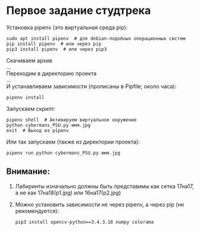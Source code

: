 # Первое задание студтрека

Установка pipenv (это виртуальная среда pip):

    sudo apt install pipenv  # для debian-подобных операционных систем
    pip install pipenv  # или через pip
    pip3 install pipenv  # или через pip3

Скачиваем архив  
...  
Переходим в директорию проекта  
...  
И устанавливаем зависимости (прописаны в Pipfile; около часа):

    pipenv install

Запускаем скрипт:

    pipenv shell  # Активируем виртуальное окружение
    python cybermans_PSU.py имя.jpg
    exit  # Выход из pipenv

Или так запускаем (также из директории проекта):
    
    pipenv run python cybermans_PSU.py имя.jpg

   
## Внимание:
 1. Лабиринты изначально должны быть представимы как сетка 17на17, а не как 
 17на18(p1.jpg) или 16на17(p2.jpg)
 2. Можно установить зависимости не через pipenv, а через pip (не рекомендуется): 
    
        pip3 install opencv-python==3.4.3.18 numpy colorama
